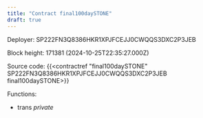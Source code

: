 ```yaml
---
title: "Contract final100daySTONE"
draft: true
---
```

Deployer: SP222FN3Q8386HKR1XPJFCEJJ0CWQQS3DXC2P3JEB


 



Block height: 171381 (2024-10-25T22:35:27.000Z)

Source code: {{<contractref "final100daySTONE" SP222FN3Q8386HKR1XPJFCEJJ0CWQQS3DXC2P3JEB final100daySTONE>}}

Functions:

* trans _private_
